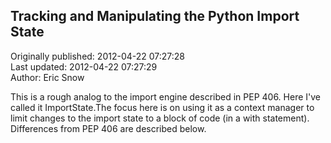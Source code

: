 ## Tracking and Manipulating the Python Import State  
Originally published: 2012-04-22 07:27:28  
Last updated: 2012-04-22 07:27:29  
Author: Eric Snow  
  
This is a rough analog to the import engine described in PEP 406.  Here I've called it ImportState.The focus here is on using it as a context manager to limit changes to the import state to a block of code (in a with statement).  Differences from PEP 406 are described below.